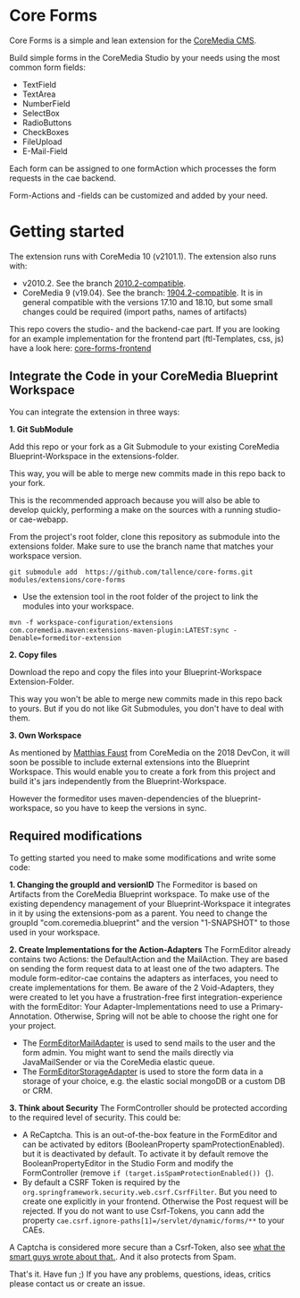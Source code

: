 # Core Forms

Core Forms is a simple and lean extension for the [CoreMedia CMS](https://www.coremedia.com/).

Build simple forms in the CoreMedia Studio by your needs using the most common form fields: 
- TextField
- TextArea
- NumberField
- SelectBox
- RadioButtons
- CheckBoxes
- FileUpload
- E-Mail-Field

Each form can be assigned to one formAction which processes the form requests in the cae backend.

Form-Actions and -fields can be customized and added by your need.


# Getting started

The extension runs with CoreMedia 10 (v2101.1). The extension also runs with:
- v2010.2. See the branch [2010.2-compatible](https://github.com/tallence/core-forms/tree/2010.2-compatible).
- CoreMedia 9 (v19.04). See the branch: [1904.2-compatible](https://github.com/tallence/core-forms/tree/1904.2-compatible).
  It is in general compatible with the versions 17.10 and 18.10, but some small changes could be required (import paths, names of artifacts)

This repo covers the studio- and the backend-cae part. If you are looking for an example implementation for the frontend part (ftl-Templates, css, js) have a look here: [core-forms-frontend](https://github.com/tallence/core-forms-frontend)

## Integrate the Code in your CoreMedia Blueprint Workspace
You can integrate the extension in three ways:

**1. Git SubModule**

Add this repo or your fork as a Git Submodule to your existing CoreMedia Blueprint-Workspace in the extensions-folder.
 
This way, you will be able to merge new commits made in this repo back to your fork.

This is the recommended approach because you will also be able to develop quickly, performing a make on the sources with a running studio- or cae-webapp.

From the project's root folder, clone this repository as submodule into the extensions folder. Make sure to use the branch name that matches your workspace version. 
```
git submodule add  https://github.com/tallence/core-forms.git modules/extensions/core-forms
```

- Use the extension tool in the root folder of the project to link the modules into your workspace.
 ```
mvn -f workspace-configuration/extensions com.coremedia.maven:extensions-maven-plugin:LATEST:sync -Denable=formeditor-extension
```
 
**2. Copy files**

Download the repo and copy the files into your Blueprint-Workspace Extension-Folder.

This way you won't be able to merge new commits made in this repo back to yours. But if you do not like Git Submodules, you don't have to deal with them. 

**3. Own Workspace**

As mentioned by [Matthias Faust](https://github.com/mfaust) from CoreMedia on the 2018 DevCon, it will soon be possible to include external extensions into the Blueprint Workspace.
This would enable you to create a fork from this project and build it's jars independently from the Blueprint-Workspace.

However the formeditor uses maven-dependencies of the blueprint-workspace, so you have to keep the versions in sync.
    

## Required modifications
To getting started you need to make some modifications and write some code:
      
**1. Changing the groupId and versionID**
The Formeditor is based on Artifacts from the CoreMedia Blueprint workspace. To make use of the existing dependency management of your Blueprint-Workspace it integrates in it by using the extensions-pom as a parent.
You need to change the groupId "com.coremedia.blueprint" and the version "1-SNAPSHOT" to those used in your workspace.
         
**2. Create Implementations for the Action-Adapters**
The FormEditor already contains two Actions: the DefaultAction and the MailAction. They are based on sending the form request data to at least one of the two adapters.
The module form-editor-cae contains the adapters as interfaces, you need to create implementations for them. 
Be aware of the 2 Void-Adapters, they were created to let you have a frustration-free first integration-experience with the formEditor: Your Adapter-Implementations need to use a Primary-Annotation. Otherwise, Spring will not be able to choose the right one for your project.  

* The [FormEditorMailAdapter](https://github.com/tallence/core-forms/blob/master/form-editor-cae/src/main/java/com/tallence/formeditor/cae/actions/FormEditorMailAdapter.java) is used to send mails to the user and the form admin. You might want to send the mails directly via JavaMailSender or via the CoreMedia elastic queue.
* The [FormEditorStorageAdapter](https://github.com/tallence/core-forms/blob/master/form-editor-cae/src/main/java/com/tallence/formeditor/cae/actions/FormEditorStorageAdapter.java) is used to store the form data in a storage of your choice, e.g. the elastic social mongoDB or a custom DB or CRM.

**3. Think about Security**
The FormController should be protected according to the required level of security. 
This could be:
* A ReCaptcha. This is an out-of-the-box feature in the FormEditor and can be activated by editors (BooleanProperty spamProtectionEnabled). but it is deactivated by default. To activate it by default remove the BooleanPropertyEditor in the Studio Form and modify the FormController (remove `if (target.isSpamProtectionEnabled()) {`). 
* By default a CSRF Token is required by the `org.springframework.security.web.csrf.CsrfFilter`. But you need to create one explicitly in your frontend. Otherwise the Post request will be rejected. If you do not want to use Csrf-Tokens, you cann add the property `cae.csrf.ignore-paths[1]=/servlet/dynamic/forms/**` to your CAEs.  

A Captcha is considered more secure than a Csrf-Token, also see [what the smart guys wrote about that.](http://www.owasp.org/index.php/Cross-Site_Request_Forgery_%28CSRF%29_Prevention_Cheat_Sheet). And it also protects from Spam.


That's it. Have fun ;) If you have any problems, questions, ideas, critics please contact us or create an issue. 
